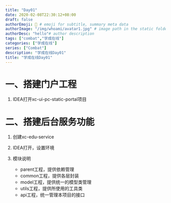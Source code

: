 ```yaml
---
title: "Day01"
date: 2020-02-08T22:30:12+08:00
draft: false
authorEmoji: 🤖 # emoji for subtitle, summary meta data
authorImage: "/img/whoami/avatar1.jpg" # image path in the static folder
authorDesc: "hello"# author description
tags: ["combat","学成在线"]
categories: ["学成在线"]
series: ["Combat"]
description: "学成在线Day01"
title: "学成在线Day01"
---
```

# 一、搭建门户工程
1. IDEA打开xc-ui-pc-static-portal项目


# 二、搭建后台服务功能
1. 创建xc-edu-service

2. IDEA打开，设置环境

3. 模块说明
    + parent工程，提供依赖管理
    + common工程，提供各层封装
    + model工程，提供统一的模型类管理
    + utils工程，提供所使用的工具类
    + api工程，统一管理本项目的接口


